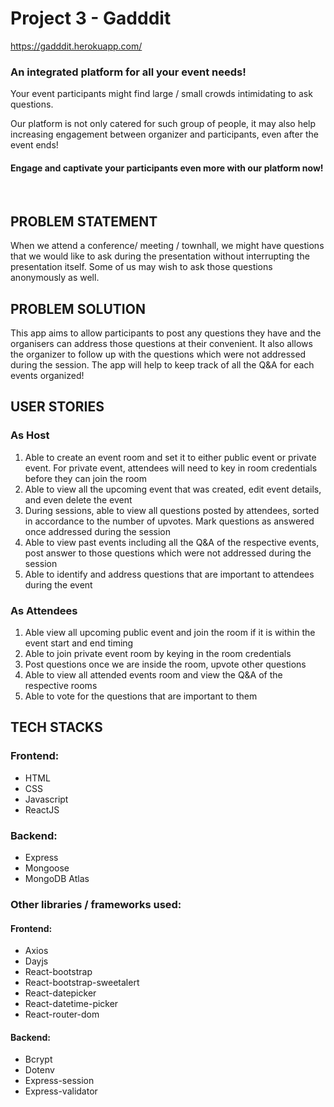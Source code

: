 # Project 3 - Gadddit

https://gadddit.herokuapp.com/

### An integrated platform for all your event needs!

Your event participants might find large / small crowds intimidating to ask questions.

Our platform is not only catered for such group of people, it may also help increasing engagement between organizer and participants, even after the event ends!

#### Engage and captivate your participants even more with our platform now!

<br>

## PROBLEM STATEMENT

When we attend a conference/ meeting / townhall, we might have questions that we would like to ask during the presentation without interrupting the presentation itself. Some of us may wish to ask those questions anonymously as well.

## PROBLEM SOLUTION

This app aims to allow participants to post any questions they have and the organisers can address those questions at their convenient. It also allows the organizer to follow up with the questions which were not addressed during the session. The app will help to keep track of all the Q&A for each events organized!

## USER STORIES

### As Host

1. Able to create an event room and set it to either public event or private event. For private event, attendees will need to key in room credentials before they can join the room
2. Able to view all the upcoming event that was created, edit event details, and even delete the event
3. During sessions, able to view all questions posted by attendees, sorted in accordance to the number of upvotes. Mark questions as answered once addressed during the session
4. Able to view past events including all the Q&A of the respective events, post answer to those questions which were not addressed during the session
5. Able to identify and address questions that are important to attendees during the event

### As Attendees

1. Able view all upcoming public event and join the room if it is within the event start and end timing
2. Able to join private event room by keying in the room credentials
3. Post questions once we are inside the room, upvote other questions
4. Able to view all attended events room and view the Q&A of the respective rooms
5. Able to vote for the questions that are important to them

## TECH STACKS

### Frontend:

- HTML
- CSS
- Javascript
- ReactJS

### Backend:

- Express
- Mongoose
- MongoDB Atlas

### Other libraries / frameworks used:

#### Frontend:

- Axios
- Dayjs
- React-bootstrap
- React-bootstrap-sweetalert
- React-datepicker
- React-datetime-picker
- React-router-dom

#### Backend:

- Bcrypt
- Dotenv
- Express-session
- Express-validator
